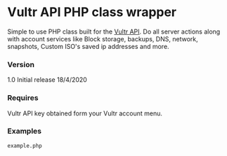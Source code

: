 # Vultr API PHP class wrapper


Simple to use PHP class built for the [Vultr API](https://www.vultr.com/api). Do all server actions along with account services like Block storage, backups, DNS, network, snapshots, Custom ISO's saved ip addresses and more.

### Version

1.0 Initial release 18/4/2020 

### Requires

Vultr API key obtained form your Vultr account menu.

### Examples


```
example.php
```